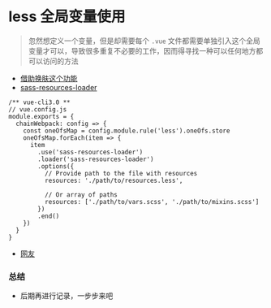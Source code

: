 # less 全局变量使用

> 忽然想定义一个变量，但是却需要每个 `.vue` 文件都需要单独引入这个全局变量才可以，导致很多重复不必要的工作，因而得寻找一种可以任何地方都可以访问的方法

+ [借助换肤这个功能](https://blog.csdn.net/u013884068/article/details/78186798)
+ [sass-resources-loader](https://github.com/shakacode/sass-resources-loader)
```111111111111
/** vue-cli3.0 **
// vue.config.js
module.exports = {
  chainWebpack: config => {
    const oneOfsMap = config.module.rule('less').oneOfs.store
    oneOfsMap.forEach(item => {
      item
        .use('sass-resources-loader')
        .loader('sass-resources-loader')
        .options({
          // Provide path to the file with resources
          resources: './path/to/resources.less',

          // Or array of paths
          resources: ['./path/to/vars.scss', './path/to/mixins.scss']
        })
        .end()
    })
  }
}
```
+ [网友](https://honey3go.github.io/2017/11/16/%E6%95%99%E7%A8%8B-%E5%9C%A8vue-cli%E4%B8%AD%E4%BD%BF%E7%94%A8less%E7%9A%84%E4%B8%89%E7%A7%8D%E6%96%B9%E5%BC%8F%EF%BC%9A%E5%86%99%E5%85%A5%E5%8D%95%E7%BB%84%E4%BB%B6%E3%80%81%E5%BC%95%E5%85%A5%E5%92%8C%E5%85%A8%E5%B1%80%E5%8F%98%E9%87%8F/)

### 总结
+ 后期再进行记录，一步步来吧
